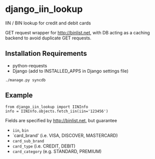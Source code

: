 django_iin_lookup
=================

IIN / BIN lookup for credit and debit cards

GET request wrapper for http://binlist.net, with DB acting as a caching backend to avoid duplicate GET requests.

Installation Requirements
----

* python-requests
* Django (add to INSTALLED_APPS in Django settings file)

```
./manage.py syncdb
```

Example
----

```
from django_iin_lookup import IINInfo
info = IINInfo.objects.fetch_iin(iin='123456')
```

Fields are specified by http://binlist.net, but guarantee

* `iin`, `bin`
* `card_brand' (i.e. VISA, DISCOVER, MASTERCARD)
* `card_sub_brand`
* `card_type` (i.e. CREDIT, DEBIT)
* `card_category` (e.g. STANDARD, PREMIUM)

